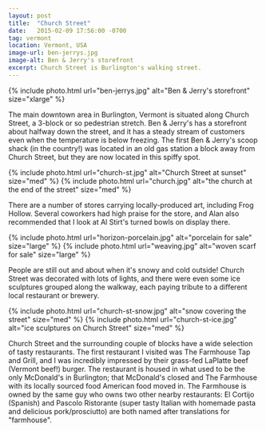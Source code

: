 ```yaml
---
layout: post
title:  "Church Street"
date:   2015-02-09 17:56:00 -0700
tag: vermont
location: Vermont, USA
image-url: ben-jerrys.jpg
image-alt: Ben & Jerry's storefront
excerpt: Church Street is Burlington's walking street.
---
```

<div class='img-gallery'>
{% include photo.html url="ben-jerrys.jpg" alt="Ben & Jerry's storefront" size="xlarge" %}
</div>

The main downtown area in Burlington, Vermont is situated along Church Street, a 3-block or so pedestrian stretch. Ben & Jerry's has a storefront about halfway down the street, and it has a steady stream of customers even when the temperature is below freezing. The first Ben & Jerry's scoop shack (in the country!) was located in an old gas station a block away from Church Street, but they are now located in this spiffy spot.

<div class='img-gallery'>
{% include photo.html url="church-st.jpg" alt="Church Street at sunset" size="med" %}
{% include photo.html url="church.jpg" alt="the church at the end of the street" size="med" %}
</div>

There are a number of stores carrying locally-produced art, including Frog Hollow. Several coworkers had high praise for the store, and Alan also recommended that I look at Al Stirt's turned bowls on display there.

<div class='img-gallery'>
{% include photo.html url="horizon-porcelain.jpg" alt="porcelain for sale" size="large" %}
{% include photo.html url="weaving.jpg" alt="woven scarf for sale" size="large" %}
</div>

People are still out and about when it's snowy and cold outside! Church Street was decorated with lots of lights, and there were even some ice sculptures grouped along the walkway, each paying tribute to a different local restaurant or brewery.

<div class='img-gallery'>
{% include photo.html url="church-st-snow.jpg" alt="snow covering the street" size="med" %}
{% include photo.html url="church-st-ice.jpg" alt="ice sculptures on Church Street" size="med" %}
</div>

Church Street and the surrounding couple of blocks have a wide selection of tasty restaurants. The first restaurant I visited was The Farmhouse Tap and Grill, and I was incredibly impressed by their grass-fed LaPlatte beef (Vermont beef!) burger. The restaurant is housed in what used to be the only McDonald's in Burlington; that McDonald's closed and The Farmhouse with its locally sourced food American food moved in. The Farmhouse is owned by the same guy who owns two other nearby restaurants: El Cortijo (Spanish) and Pascolo Ristorante (super tasty Italian with homemade pasta and delicious pork/prosciutto) are both named after translations for "farmhouse".
